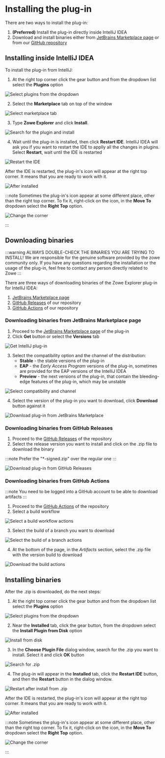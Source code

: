 # Installing the plug-in

There are two ways to install the plug-in:
1. **(Preferred)** Install the plug-in directly inside IntelliJ IDEA
2. Download and install binaries either from [JetBrains Marketplace page](https://plugins.jetbrains.com/plugin/18688-zowe-explorer) or from our [GitHub repository](https://github.com/zowe/zowe-explorer-intellij)

## Installing inside IntelliJ IDEA

To install the plug-in from IntelliJ:

1. At the right top corner click the gear button and from the dropdown list select the **Plugins** option

![Select plugins from the dropdown](../images/intellij/install_in_intellij_plugins.png)

2. Select the **Marketplace** tab on top of the window

![Select marketplace tab](../images/intellij/install_in_intellij_marketplace.png)

3. Type **Zowe Explorer** and click **Install**.

![Search for the plugin and install](../images/intellij/install_in_intellij_search_and_install.png)

4. Wait until the plug-in is installed, then click **Restart IDE**. IntelliJ IDEA will ask you if you want to restart the IDE to applly all the changes in plugins. Select **Restart**, wait until the IDE is restarted

![Restart the IDE](../images/intellij/install_in_intellij_restart.png)

After the IDE is restarted, the plug-in's icon will appear at the right top corner. It means that you are ready to work with it.

![After installed](../images/intellij/install_in_intellij_after_install.png)

:::note
Sometimes the plug-in's icon appear at some different place, other than the right top corner. To fix it, right-click on the icon, in the **Move To** dropdown select the **Right Top** option.

![Change the corner](../images/intellij/install_in_intellij_corner_change.png)

:::

## Downloading binaries

:::warning ALWAYS DOUBLE-CHECK THE BINARIES YOU ARE TRYING TO INSTALL! 
We are responsible for the genuine software provided by the zowe community only. If you have any questions regarding the installation or the usage of the plug-in, feel free to contact any person directly related to Zowe
:::

There are three ways of downloading binaries of the Zowe Explorer plug-in for IntelliJ IDEA:
1. [JetBrains Marketplace page](https://plugins.jetbrains.com/plugin/18688-zowe-explorer)
2. [GitHub Releases](https://github.com/zowe/zowe-explorer-intellij/releases) of our repository
3. [GitHub Actions](https://github.com/zowe/zowe-explorer-intellij/actions) of our repository

### Downloading binaries from JetBrains Marketplace page

1. Proceed to the [JetBrains Marketplace page](https://plugins.jetbrains.com/plugin/18688-zowe-explorer) of the plug-in
2. Click **Get** button or select the **Versions** tab

![Get IntelliJ plug-in](../images/intellij/get_plugin.png)

3. Select the compatibility option and the channel of the distribution:
    - **Stable** - the stable versions of the plug-in
    - **EAP** - the *Early Access Program* versions of the plug-in, sometimes are provided for the EAP versions of the IntelliJ IDEA
    - **Preview** - the next versions of the plug-in, that contain the bleeding-edge features of the plug-in, which may be unstable
  
![Select compatibility and channel](../images/intellij/select_compatibility_and_channel.png)

4. Select the version of the plug-in you want to download, click **Download** button against it

![Download plug-in from JetBrains Marketplace](../images/intellij/download_plugin_marketplace.png)

### Downloading binaries from GitHub Releases

1. Proceed to the [GitHub Releases](https://github.com/zowe/zowe-explorer-intellij/releases) of the repository
2. Select the release version you want to install and click on the .zip file to download the binary

:::note
Prefer the "*-signed.zip" over the regular one
:::

![Download plug-in from GitHub Releases](../images/intellij/download_plugin_releases.png)

### Downloading binaries from GitHub Actions

:::note
You need to be logged into a GitHub account to be able to download artifacts
:::

1. Proceed to the [GitHub Actions](https://github.com/zowe/zowe-explorer-intellij/actions) of the repository
2. Select a build workflow

![Select a build workflow actions](../images/intellij/actions_select_workflow.png)

3. Select the build of a branch you want to download

![Select the build of a branch actions](../images/intellij/actions_select_build.png)

4. At the bottom of the page, in the *Artifacts* section, select the .zip file with the version build to download

![Download the build actions](../images/intellij/actions_download_artifact.png)

## Installing binaries

After the .zip is downloaded, do the next steps:
1. At the right top corner click the gear button and from the dropdown list select the **Plugins** option

![Select plugins from the dropdown](../images/intellij/install_in_intellij_plugins.png)

2. Near the **Installed** tab, click the gear button, from the dropdown select the **Install Plugin from Disk** option

![Install from disk](../images/intellij/install_from_bin_from_disk.png)

3. In the **Choose Plugin File** dialog window, search for the .zip you want to install. Select it and click **OK** button

![Search for .zip](../images/intellij/install_from_bin_search_for_zip.png)

4. The plug-in will appear in the **Installed** tab, click the **Restart IDE** button, and then the **Restart** button in the dialog window.

![Restart after install from .zip](../images/intellij/install_from_bin_restart.png)

After the IDE is restarted, the plug-in's icon will appear at the right top corner. It means that you are ready to work with it.

![After installed](../images/intellij/install_in_intellij_after_install.png)

:::note
Sometimes the plug-in's icon appear at some different place, other than the right top corner. To fix it, right-click on the icon, in the **Move To** dropdown select the **Right Top** option.

![Change the corner](../images/intellij/install_in_intellij_corner_change.png)

:::

